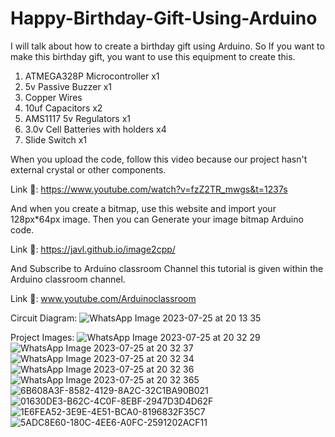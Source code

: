 # Happy-Birthday-Gift-Using-Arduino
I will talk about how to create a birthday gift using Arduino. So If you want to make this birthday gift, you want to use this equipment to create this.

1. ATMEGA328P Microcontroller x1
2. 5v Passive Buzzer x1
3. Copper Wires
4. 10uf Capacitors x2
5. AMS1117 5v Regulators x1
6. 3.0v Cell Batteries with holders x4
7. Slide Switch x1

When you upload the code, follow this video because our project hasn't external crystal or other components.

Link 🔗: https://www.youtube.com/watch?v=fzZ2TR_mwgs&t=1237s

And when you create a bitmap, use this website and import your 128px*64px image. Then you can Generate your image bitmap Arduino code.

Link 🔗: https://javl.github.io/image2cpp/

And Subscribe to Arduino classroom Channel this tutorial is given within the Arduino classroom channel.

Link 🔗: www.youtube.com/Arduinoclassroom

Circuit Diagram:
![WhatsApp Image 2023-07-25 at 20 13 35](https://github.com/arduinoclassroom/Happy-Birthday-Gift-Using-Arduino/assets/92985498/06a033c2-1f2b-4769-8c3c-7d76d013de14)

Project Images:
![WhatsApp Image 2023-07-25 at 20 32 29](https://github.com/arduinoclassroom/Happy-Birthday-Gift-Using-Arduino/assets/92985498/2b19bbfb-56bb-412d-89d0-93d8675ab3f1)
![WhatsApp Image 2023-07-25 at 20 32 37](https://github.com/arduinoclassroom/Happy-Birthday-Gift-Using-Arduino/assets/92985498/d796f457-66b1-4812-9424-247c5a4b59a8)
![WhatsApp Image 2023-07-25 at 20 32 34](https://github.com/arduinoclassroom/Happy-Birthday-Gift-Using-Arduino/assets/92985498/c7097eb7-e39b-4302-bb2e-671045ee30cb)
![WhatsApp Image 2023-07-25 at 20 32 36](https://github.com/arduinoclassroom/Happy-Birthday-Gift-Using-Arduino/assets/92985498/bf82d039-eb0d-40ba-afeb-1abb5e549871)
![WhatsApp Image 2023-07-25 at 20 32 365](https://github.com/arduinoclassroom/Happy-Birthday-Gift-Using-Arduino/assets/92985498/6802c71f-0fd5-47b6-8d62-8f81e7baacbb)
![6B608A3F-8582-4129-8A2C-32C1BA90B021](https://github.com/arduinoclassroom/Happy-Birthday-Gift-Using-Arduino/assets/92985498/7e96b595-7c6e-4e49-8cdc-01f3851cec43)
![01630DE3-B62C-4C0F-8EBF-2947D3D4D62F](https://github.com/arduinoclassroom/Happy-Birthday-Gift-Using-Arduino/assets/92985498/52ec6795-38d1-4b5e-a999-c50a4c9e5799)
![1E6FEA52-3E9E-4E51-BCA0-8196832F35C7](https://github.com/arduinoclassroom/Happy-Birthday-Gift-Using-Arduino/assets/92985498/5c6b6a59-63da-426a-86fc-1b3290a55ee3)
![5ADC8E60-180C-4EE6-A0FC-2591202ACF11](https://github.com/arduinoclassroom/Happy-Birthday-Gift-Using-Arduino/assets/92985498/43f94017-61a2-41b5-9485-d50160fe014a)
